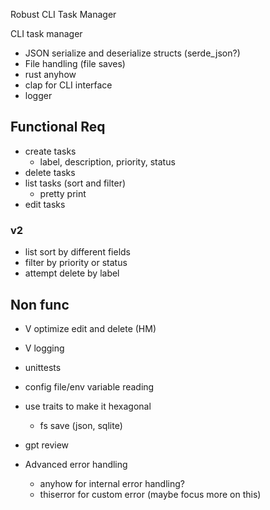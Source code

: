Robust CLI Task Manager

CLI task manager
- JSON serialize and deserialize structs (serde_json?)
- File handling (file saves)
- rust anyhow
- clap for CLI interface
- logger

## Functional Req
- create tasks
    - label, description, priority, status
- delete tasks
- list tasks (sort and filter)
    - pretty print
- edit tasks

### v2
- list sort by different fields
- filter by priority or status
- attempt delete by label 


## Non func
- V optimize edit and delete (HM)
- V logging
- unittests
- config file/env variable reading
- use traits to make it hexagonal
    - fs save (json, sqlite)

- gpt review

- Advanced error handling
    - anyhow for internal error handling?
    - thiserror for custom error (maybe focus more on this)